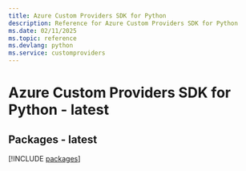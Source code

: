 ```yaml
---
title: Azure Custom Providers SDK for Python
description: Reference for Azure Custom Providers SDK for Python
ms.date: 02/11/2025
ms.topic: reference
ms.devlang: python
ms.service: customproviders
---
```

# Azure Custom Providers SDK for Python - latest
## Packages - latest
[!INCLUDE [packages](custom-providers-index.md)]